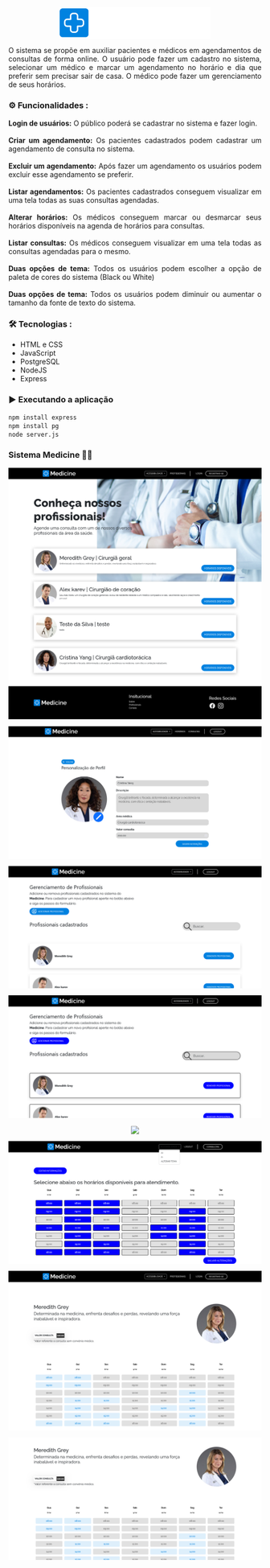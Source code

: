 
<p align="center">
  <img  src="./view/HeaderFooter/logo.png" align="center" alt="Logo Medicine" width="300">
</p>

<p align="justify">
  O sistema se propõe em auxiliar pacientes e médicos em agendamentos de consultas de forma online. O usuário pode fazer um cadastro no sistema, selecionar um médico  e marcar um agendamento no horário e dia que preferir sem precisar sair de casa. O médico pode fazer um gerenciamento de seus horários.
</p>

### ⚙️ Funcionalidades :
<p align="justify">
  <strong>Login de usuários:</strong> O público poderá se cadastrar no sistema e fazer login. 
  <br>
  <br>
  <strong>Criar um agendamento:</strong> Os pacientes cadastrados podem cadastrar um agendamento  de consulta no sistema. 
  <br>
  <br>
  <strong>Excluir um agendamento:</strong> Após fazer um agendamento os usuários podem excluir esse agendamento se preferir.
  <br>
  <br>
  <strong>Listar agendamentos:</strong> Os pacientes cadastrados conseguem visualizar em uma tela todas as suas consultas agendadas. 
  <br>
  <br>
  <strong>Alterar horários:</strong> Os médicos conseguem marcar ou desmarcar seus horários disponíveis na agenda de horários para consultas. 
  <br>
  <br>
  <strong>Listar consultas:</strong> Os médicos conseguem visualizar em uma tela todas as consultas agendadas para o mesmo. 
  <br>
  <br>
  <strong>Duas opções de tema:</strong> Todos os usuários podem escolher a opção de paleta de cores do sistema (Black ou White) 
  <br>
  <br>
  <strong>Duas opções de tema:</strong> Todos os usuários podem diminuir ou aumentar o tamanho da fonte de texto do sistema. 
</p>

### 🛠 Tecnologias :
- HTML e CSS
- JavaScript
- PostgreSQL
- NodeJS
- Express

### ▶️ Executando a aplicação

``npm install express``
<br>
``npm install pg``
<br>
``node server.js``

### Sistema Medicine 👨‍⚕️

<p align="center">
  <img src="./Medicine/medicine1.png" align="center" >
</p>

<p align="center">
  <img src="./Medicine/medicine2.png" align="center" >
</p>

<p align="center">
  <img src="./Medicine/medicine3.png" align="center" >
</p>

<p align="center">
  <img src="./Medicine/medicine4.png" align="center" >
</p>

<p align="center">
  <img src="../Medicine/medicine5.png" align="center" >
</p>

<p align="center">
  <img src="./Medicine/medicine6.png" align="center" >
</p>

<p align="center">
  <img src="./Medicine/medicine7.png" align="center" >
</p>

<p align="center">
  <img src="./Medicine/medicine8.png" align="center" >
</p>












